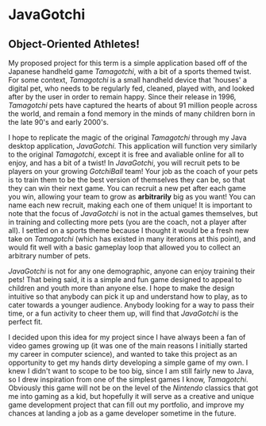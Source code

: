 # JavaGotchi

## Object-Oriented Athletes!

My proposed project for this term is a simple application based off of the Japanese handheld game *Tamagotchi*, with a
bit of a sports themed twist. For some context, *Tamagotchi* is a small handheld device that 'houses' a digital pet,
who needs to be regularly fed, cleaned, played with, and looked after by the user in order to remain happy. Since their
release in 1996, *Tamagotchi* pets have captured the hearts of about 91 million people across the world, and remain a fond
memory in the minds of many children born in the late 90's and early 2000's.

I hope to replicate the magic of the original *Tamagotchi* through my Java desktop application, *JavaGotchi*. This
application will function very similarly to the original *Tamagotchi*, except it is free and avaliable online for all to enjoy,
and has a bit of a twist! In *JavaGotchi*, you will recruit pets to be players on your growing *GotchiBall* team! Your job
as the coach of your pets is to train them to be the best version of themselves they can be, so that they can win their
next game. You can recruit a new pet after each game you win, allowing your team to grow as **arbitrarily** big as you want! You can name
each new recruit, making each one of them unique! It is important to note that
the focus of *JavaGotchi* is not in the actual games themselves, but in training and collecting more pets (you are the coach,
not a player after all). I settled on a sports theme because I thought it would be a fresh new take on *Tamagotchi* (which
has existed in many iterations at this point), and would fit well with a basic gameplay loop that allowed you to collect
an arbitrary number of pets.

*JavaGotchi* is not for any one demographic, anyone can enjoy training their pets! That being said, it is a simple
and fun game designed to appeal to children and youth more than anyone else. I hope to make the design intuitive so that
anybody can pick it up and understand how to play, as to cater towards a younger audience. Anybody looking for
a way to pass their time, or a fun activity to cheer them up, will find that *JavaGotchi* is the perfect fit.

I decided upon this idea for my project since I have always been a fan of video games growing up (it was one of the main
reasons I initially started my career in computer science), and wanted to take this project as an opportunity to get my
hands dirty developing a simple game of my own. I knew I didn't want to scope to be too big, since I am still fairly new
to Java, so I drew inspiration from one of the simplest games I know, *Tamagotchi*. Obviously this game will not be
on the level of the *Nintendo* classics that got me into gaming as a kid, but hopefully it will serve as a creative and
unique game development project that can fill out my portfolio, and improve my chances at landing a job as a game developer
sometime in the future. 
